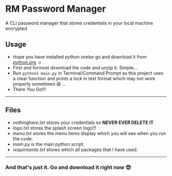 # RM Password Manager
A CLI password manager that stores credentials in your local machine encrypted

## Usage

- Hope you have installed python orelse go and download it from [python.org](https://www.python.org/ "Python") :relaxed:
- First and formost download the code and unzip it. Simple...
- Run  `python3 main.py`  in Terminal/Command Prompt as this project uses a clear function and prints a lock in text format which may not work properly sometimes :smile: ...
- There You Go!!! 

***

## Files

- _nothinghere.txt_ stores your credentials so **NEVER EVER DELETE IT**
- _logo.txt_ stores the splash screen logo!!!
- _menu.txt_ stores the menu items display which you will see when you run the code.
- _main.py_ is the main python script.
- _requirments.txt_ shows which all packages that I have used.

***

### And that's just it. Go and download it right now :sunglasses:

